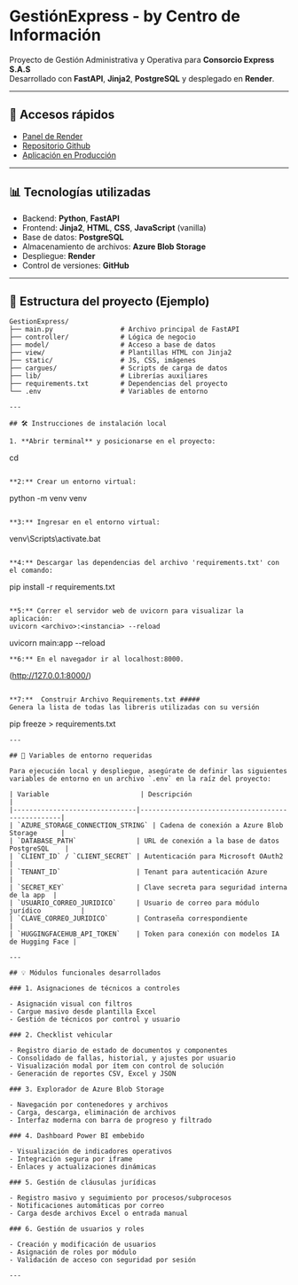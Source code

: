 # GestiónExpress - by Centro de Información

Proyecto de Gestión Administrativa y Operativa para **Consorcio Express S.A.S**  
Desarrollado con **FastAPI**, **Jinja2**, **PostgreSQL** y desplegado en **Render**.

---

## 🔗 Accesos rápidos

- [Panel de Render](https://dashboard.render.com/)
- [Repositorio Github](https://github.com/OperacionesConsorcioExpress/GestionExpress)
- [Aplicación en Producción](https://gestionconsorcioexpress.onrender.com/)

---

## 📊 Tecnologías utilizadas

- Backend: **Python**, **FastAPI**
- Frontend: **Jinja2**, **HTML**, **CSS**, **JavaScript** (vanilla)
- Base de datos: **PostgreSQL**
- Almacenamiento de archivos: **Azure Blob Storage**
- Despliegue: **Render**
- Control de versiones: **GitHub**

---

## 📁 Estructura del proyecto (Ejemplo)

```text
GestionExpress/
├── main.py                 # Archivo principal de FastAPI
├── controller/             # Lógica de negocio
├── model/                  # Acceso a base de datos
├── view/                   # Plantillas HTML con Jinja2
├── static/                 # JS, CSS, imágenes
├── cargues/                # Scripts de carga de datos
├── lib/                    # Librerías auxiliares
├── requirements.txt        # Dependencias del proyecto
└── .env                    # Variables de entorno

---

## 🛠️ Instrucciones de instalación local

1. **Abrir terminal** y posicionarse en el proyecto:
```
cd <nombre del directorio>
```

**2:** Crear un entorno virtual:
```
python -m venv venv
```

**3:** Ingresar en el entorno virtual:
```
venv\Scripts\activate.bat
```

**4:** Descargar las dependencias del archivo 'requirements.txt' con el comando:
```
pip install -r requirements.txt  
``` 

**5:** Correr el servidor web de uvicorn para visualizar la aplicación:
uvicorn <archivo>:<instancia> --reload
```
uvicorn main:app --reload
```
**6:** En el navegador ir al localhost:8000. 
```
(http://127.0.0.1:8000/)
```

**7:**  Construir Archivo Requirements.txt ##### 
Genera la lista de todas las libreris utilizadas con su versión
```
pip freeze > requirements.txt  
```
---

## 🔐 Variables de entorno requeridas

Para ejecución local y despliegue, asegúrate de definir las siguientes variables de entorno en un archivo `.env` en la raíz del proyecto:

| Variable                       | Descripción                                      |
|-------------------------------|--------------------------------------------------|
| `AZURE_STORAGE_CONNECTION_STRING` | Cadena de conexión a Azure Blob Storage      |
| `DATABASE_PATH`               | URL de conexión a la base de datos PostgreSQL    |
| `CLIENT_ID` / `CLIENT_SECRET` | Autenticación para Microsoft OAuth2             |
| `TENANT_ID`                   | Tenant para autenticación Azure                 |
| `SECRET_KEY`                  | Clave secreta para seguridad interna de la app  |
| `USUARIO_CORREO_JURIDICO`     | Usuario de correo para módulo jurídico          |
| `CLAVE_CORREO_JURIDICO`       | Contraseña correspondiente                      |
| `HUGGINGFACEHUB_API_TOKEN`    | Token para conexión con modelos IA de Hugging Face |

---

## 💡 Módulos funcionales desarrollados

### 1. Asignaciones de técnicos a controles

- Asignación visual con filtros
- Cargue masivo desde plantilla Excel
- Gestión de técnicos por control y usuario

### 2. Checklist vehicular

- Registro diario de estado de documentos y componentes
- Consolidado de fallas, historial, y ajustes por usuario
- Visualización modal por ítem con control de solución
- Generación de reportes CSV, Excel y JSON

### 3. Explorador de Azure Blob Storage

- Navegación por contenedores y archivos
- Carga, descarga, eliminación de archivos
- Interfaz moderna con barra de progreso y filtrado

### 4. Dashboard Power BI embebido

- Visualización de indicadores operativos
- Integración segura por iframe
- Enlaces y actualizaciones dinámicas

### 5. Gestión de cláusulas jurídicas

- Registro masivo y seguimiento por procesos/subprocesos
- Notificaciones automáticas por correo
- Carga desde archivos Excel o entrada manual

### 6. Gestión de usuarios y roles

- Creación y modificación de usuarios
- Asignación de roles por módulo
- Validación de acceso con seguridad por sesión

---